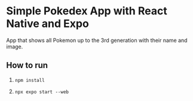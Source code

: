 # Simple Pokedex App with React Native and Expo

App that shows all Pokemon up to the 3rd generation with their name and image.

## How to run

1. `npm install`

2. `npx expo start --web`
